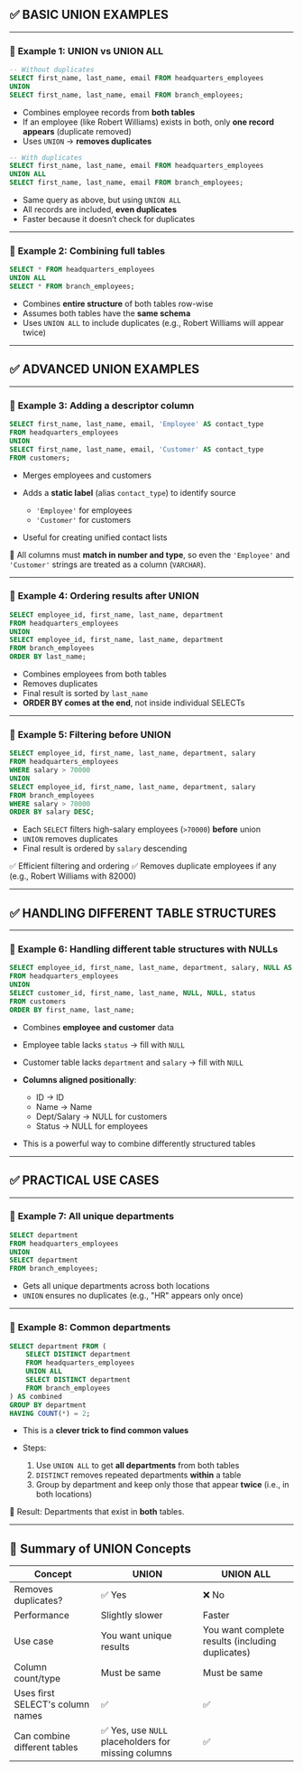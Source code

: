 ## ✅ BASIC UNION EXAMPLES

---

### 🔹 **Example 1: UNION vs UNION ALL**

```sql
-- Without duplicates
SELECT first_name, last_name, email FROM headquarters_employees
UNION
SELECT first_name, last_name, email FROM branch_employees;
```

* Combines employee records from **both tables**
* If an employee (like Robert Williams) exists in both, only **one record appears** (duplicate removed)
* Uses `UNION` → **removes duplicates**

```sql
-- With duplicates
SELECT first_name, last_name, email FROM headquarters_employees
UNION ALL
SELECT first_name, last_name, email FROM branch_employees;
```

* Same query as above, but using `UNION ALL`
* All records are included, **even duplicates**
* Faster because it doesn’t check for duplicates

---

### 🔹 **Example 2: Combining full tables**

```sql
SELECT * FROM headquarters_employees
UNION ALL
SELECT * FROM branch_employees;
```

* Combines **entire structure** of both tables row-wise
* Assumes both tables have the **same schema**
* Uses `UNION ALL` to include duplicates (e.g., Robert Williams will appear twice)

---

## ✅ ADVANCED UNION EXAMPLES

---

### 🔹 **Example 3: Adding a descriptor column**

```sql
SELECT first_name, last_name, email, 'Employee' AS contact_type
FROM headquarters_employees
UNION
SELECT first_name, last_name, email, 'Customer' AS contact_type
FROM customers;
```

* Merges employees and customers
* Adds a **static label** (alias `contact_type`) to identify source

  * `'Employee'` for employees
  * `'Customer'` for customers
* Useful for creating unified contact lists

📝 All columns must **match in number and type**, so even the `'Employee'` and `'Customer'` strings are treated as a column (`VARCHAR`).

---

### 🔹 **Example 4: Ordering results after UNION**

```sql
SELECT employee_id, first_name, last_name, department
FROM headquarters_employees
UNION
SELECT employee_id, first_name, last_name, department
FROM branch_employees
ORDER BY last_name;
```

* Combines employees from both tables
* Removes duplicates
* Final result is sorted by `last_name`
* **ORDER BY comes at the end**, not inside individual SELECTs

---

### 🔹 **Example 5: Filtering before UNION**

```sql
SELECT employee_id, first_name, last_name, department, salary
FROM headquarters_employees
WHERE salary > 70000
UNION
SELECT employee_id, first_name, last_name, department, salary
FROM branch_employees
WHERE salary > 70000
ORDER BY salary DESC;
```

* Each `SELECT` filters high-salary employees (`>70000`) **before** union
* `UNION` removes duplicates
* Final result is ordered by `salary` descending

✅ Efficient filtering and ordering
✅ Removes duplicate employees if any (e.g., Robert Williams with 82000)

---

## ✅ HANDLING DIFFERENT TABLE STRUCTURES

---

### 🔹 **Example 6: Handling different table structures with NULLs**

```sql
SELECT employee_id, first_name, last_name, department, salary, NULL AS status
FROM headquarters_employees
UNION
SELECT customer_id, first_name, last_name, NULL, NULL, status
FROM customers
ORDER BY first_name, last_name;
```

* Combines **employee and customer** data
* Employee table lacks `status` → fill with `NULL`
* Customer table lacks `department` and `salary` → fill with `NULL`
* **Columns aligned positionally**:

  * ID → ID
  * Name → Name
  * Dept/Salary → NULL for customers
  * Status → NULL for employees
* This is a powerful way to combine differently structured tables

---

## ✅ PRACTICAL USE CASES

---

### 🔹 **Example 7: All unique departments**

```sql
SELECT department
FROM headquarters_employees
UNION
SELECT department
FROM branch_employees;
```

* Gets all unique departments across both locations
* `UNION` ensures no duplicates (e.g., "HR" appears only once)

---

### 🔹 **Example 8: Common departments**

```sql
SELECT department FROM (
    SELECT DISTINCT department
    FROM headquarters_employees
    UNION ALL
    SELECT DISTINCT department
    FROM branch_employees
) AS combined 
GROUP BY department 
HAVING COUNT(*) = 2;
```

* This is a **clever trick to find common values**
* Steps:

  1. Use `UNION ALL` to get **all departments** from both tables
  2. `DISTINCT` removes repeated departments **within** a table
  3. Group by department and keep only those that appear **twice** (i.e., in both locations)

🎯 Result: Departments that exist in **both** tables.

---

## 🧠 Summary of UNION Concepts

| Concept                          | UNION                                              | UNION ALL                                        |
| -------------------------------- | -------------------------------------------------- | ------------------------------------------------ |
| Removes duplicates?              | ✅ Yes                                              | ❌ No                                             |
| Performance                      | Slightly slower                                    | Faster                                           |
| Use case                         | You want unique results                            | You want complete results (including duplicates) |
| Column count/type                | Must be same                                       | Must be same                                     |
| Uses first SELECT's column names | ✅                                                  | ✅                                                |
| Can combine different tables     | ✅ Yes, use `NULL` placeholders for missing columns | ✅                                                |
